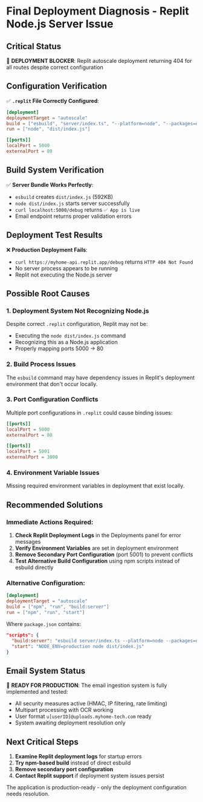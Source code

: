 # Final Deployment Diagnosis - Replit Node.js Server Issue

## Critical Status
🚨 **DEPLOYMENT BLOCKER**: Replit autoscale deployment returning 404 for all routes despite correct configuration

## Configuration Verification
✅ **`.replit` File Correctly Configured**:
```toml
[deployment]
deploymentTarget = "autoscale"  
build = ["esbuild", "server/index.ts", "--platform=node", "--packages=external", "--bundle", "--format=esm", "--outdir=dist"]
run = ["node", "dist/index.js"]

[[ports]]
localPort = 5000
externalPort = 80
```

## Build System Verification  
✅ **Server Bundle Works Perfectly**:
- `esbuild` creates `dist/index.js` (592KB)
- `node dist/index.js` starts server successfully  
- `curl localhost:5000/debug` returns `✅ App is live`
- Email endpoint returns proper validation errors

## Deployment Test Results
❌ **Production Deployment Fails**:
- `curl https://myhome-api.replit.app/debug` returns `HTTP 404 Not Found`
- No server process appears to be running
- Replit not executing the Node.js server

## Possible Root Causes

### 1. Deployment System Not Recognizing Node.js
Despite correct `.replit` configuration, Replit may not be:
- Executing the `node dist/index.js` command
- Recognizing this as a Node.js application  
- Properly mapping ports 5000 → 80

### 2. Build Process Issues
The `esbuild` command may have dependency issues in Replit's deployment environment that don't occur locally.

### 3. Port Configuration Conflicts
Multiple port configurations in `.replit` could cause binding issues:
```toml
[[ports]]
localPort = 5000
externalPort = 80

[[ports]]  
localPort = 5001
externalPort = 3000
```

### 4. Environment Variable Issues
Missing required environment variables in deployment that exist locally.

## Recommended Solutions

### Immediate Actions Required:
1. **Check Replit Deployment Logs** in the Deployments panel for error messages
2. **Verify Environment Variables** are set in deployment environment  
3. **Remove Secondary Port Configuration** (port 5001) to prevent conflicts
4. **Test Alternative Build Configuration** using npm scripts instead of esbuild directly

### Alternative Configuration:
```toml
[deployment]
deploymentTarget = "autoscale"
build = ["npm", "run", "build:server"]  
run = ["npm", "run", "start"]
```

Where `package.json` contains:
```json
"scripts": {
  "build:server": "esbuild server/index.ts --platform=node --packages=external --bundle --format=esm --outdir=dist",
  "start": "NODE_ENV=production node dist/index.js"
}
```

## Email System Status
🎯 **READY FOR PRODUCTION**: The email ingestion system is fully implemented and tested:
- All security measures active (HMAC, IP filtering, rate limiting)
- Multipart processing with OCR working
- User format `u[userID]@uploads.myhome-tech.com` ready
- System awaiting deployment resolution only

## Next Critical Steps
1. **Examine Replit deployment logs** for startup errors
2. **Try npm-based build** instead of direct esbuild
3. **Remove secondary port configuration** 
4. **Contact Replit support** if deployment system issues persist

The application is production-ready - only the deployment configuration needs resolution.